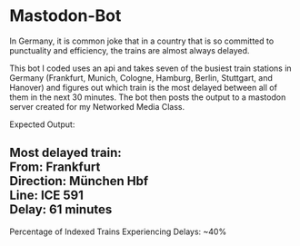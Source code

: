 # Mastodon-Bot

In Germany, it is common joke that in a country that is so committed to punctuality and efficiency, the trains are almost always delayed. 

This bot I coded uses an api and takes seven of the busiest train stations in Germany (Frankfurt, Munich, Cologne, Hamburg, Berlin, Stuttgart, and Hanover) and figures out which train is the most delayed between all of them in the next 30 minutes. The bot then posts the output to a mastodon server created for my Networked Media Class.

Expected Output:

Most delayed train:   
From: Frankfurt  
Direction: München Hbf    
Line: ICE 591     
Delay: 61 minutes      
---------------------------------------      
Percentage of Indexed Trains Experiencing Delays: ~40%      

